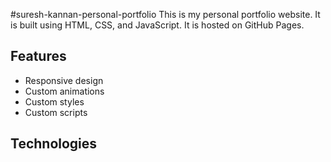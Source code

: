 #suresh-kannan-personal-portfolio
This is my personal portfolio website. It is built using HTML, CSS, and JavaScript. It is hosted on GitHub Pages.

## Features

- Responsive design
- Custom animations
- Custom styles
- Custom scripts
## Technologies
